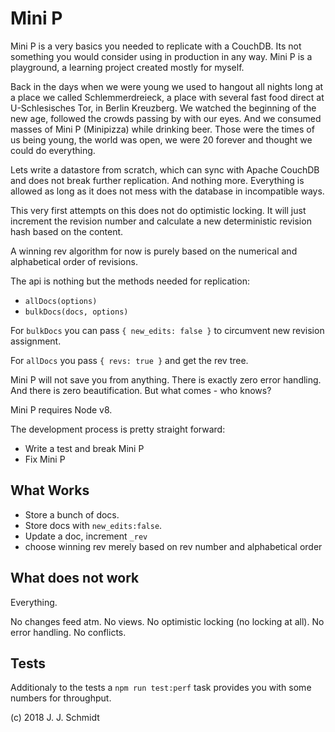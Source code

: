 # Mini P
Mini P is a very basics you needed to replicate with a CouchDB. Its not
something you would consider using in production in any way. Mini P is a
playground, a learning project created mostly for myself.

Back in the days when we were young we used to hangout all nights long at a
place we called Schlemmerdreieck, a place with several fast food direct at
U-Schlesisches Tor, in Berlin Kreuzberg.
We watched the beginning of the new age, followed the crowds passing by with
our eyes. And we consumed masses of Mini P (Minipizza) while drinking beer.
Those were the times of us being young, the world was open, we were 20 forever
and thought we could do everything.

Lets write a datastore from scratch, which can sync with Apache CouchDB and
does not break further replication. And nothing more. Everything is allowed as
long as it does not mess with the database in incompatible ways.

This very first attempts on this does not do optimistic locking. It will just
increment the revision number and calculate a new deterministic revision hash
based on the content.

A winning rev algorithm for now is purely based on the numerical and
alphabetical order of revisions.

The api is nothing but the methods needed for replication:

* `allDocs(options)`
* `bulkDocs(docs, options)`

For `bulkDocs` you can pass `{ new_edits: false }` to circumvent new revision
assignment.

For `allDocs` you pass `{ revs: true }` and get the rev tree.

Mini P will not save you from anything. There is exactly zero error handling.
And there is zero beautification. But what comes - who knows?

Mini P requires Node v8.

The development process is pretty straight forward:
* Write a test and break Mini P
* Fix Mini P

## What Works
* Store a bunch of docs.
* Store docs with `new_edits:false`.
* Update a doc, increment `_rev`
* choose winning rev merely based on rev number and alphabetical order


## What does not work
Everything.

No changes feed atm. No views. No optimistic locking (no locking at all). No
error handling. No conflicts.

## Tests
Additionaly to the tests a `npm run test:perf` task provides you with some
numbers for throughput.


(c) 2018 J. J. Schmidt
